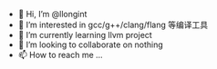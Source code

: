 - 👋 Hi, I’m @llongint
- 👀 I’m interested in gcc/g++/clang/flang 等编译工具
- 🌱 I’m currently learning llvm project
- 💞️ I’m looking to collaborate on nothing
- 📫 How to reach me ...

<!---
llongint/llongint is a ✨ special ✨ repository because its `README.md` (this file) appears on your GitHub profile.
You can click the Preview link to take a look at your changes.
--->
